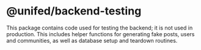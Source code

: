 # @unifed/backend-testing

This package contains code used for testing the backend;
it is not used in production. This includes helper functions
for generating fake posts, users and communities, as well
as database setup and teardown routines.
